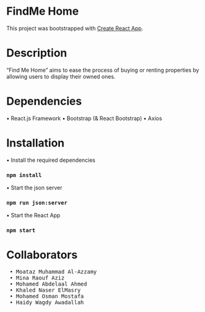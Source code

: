 # FindMe Home 

This project was bootstrapped with [Create React App](https://github.com/facebook/create-react-app).

# Description

“Find Me Home” aims to ease the process of buying or renting properties by allowing users to display their owned ones.

# Dependencies
 • React.js Framework
 • Bootstrap (& React Bootstrap)
 • Axios

# Installation
 • Install the required dependencies
### `npm install`
 • Start the json server
### `npm run json:server`
 • Start the React App
### `npm start`

# Collaborators
<pre>
 • Moataz Muhammad Al-Azzamy
 • Mina Raouf Aziz
 • Mohamed Abdelaal Ahmed
 • Khaled Naser ElMasry
 • Mohamed Osman Mostafa
 • Haidy Wagdy Awadallah
</pre>


